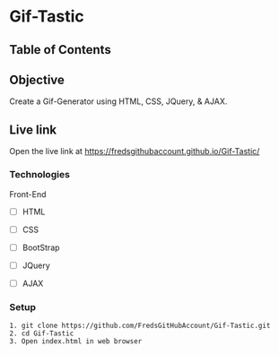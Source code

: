 # Gif-Tastic

## Table of Contents 

## Objective 

Create a Gif-Generator using HTML, CSS, JQuery, & AJAX.  

## Live link
Open the live link at https://fredsgithubaccount.github.io/Gif-Tastic/

### Technologies
Front-End
- [ ] HTML
- [ ] CSS
- [ ] BootStrap
- [ ] JQuery
- [ ] AJAX


### Setup 
```
1. git clone https://github.com/FredsGitHubAccount/Gif-Tastic.git
2. cd Gif-Tastic
3. Open index.html in web browser

```
